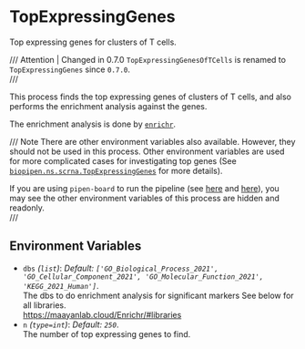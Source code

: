 # TopExpressingGenes

Top expressing genes for clusters of T cells.

/// Attention | Changed in 0.7.0
`TopExpressingGenesOfTCells` is renamed to `TopExpressingGenes` since `0.7.0`.<br />
///



This process finds the top expressing genes of clusters of T cells, and also
performs the enrichment analysis against the genes.<br />

The enrichment analysis is done by [`enrichr`](https://maayanlab.cloud/Enrichr/).<br />

/// Note
There are other environment variables also available. However, they should not be
used in this process. Other environment variables are used for more complicated
cases for investigating top genes
(See [`biopipen.ns.scrna.TopExpressingGenes`](https://pwwang.github.io/biopipen/api/biopipen.ns.scrna/#biopipen.ns.scrna.TopExpressingGenes) for more details).<br />

If you are using `pipen-board` to run the pipeline
(see [here](../running.md#run-the-pipeline-via-pipen-board) and
[here](../running.md#run-the-pipeline-via-pipen-board-using-docker-image)),
you may see the other environment variables of this process are hidden and readonly.<br />
///

## Environment Variables

- `dbs` *(`list`)*: *Default: `['GO_Biological_Process_2021', 'GO_Cellular_Component_2021', 'GO_Molecular_Function_2021', 'KEGG_2021_Human']`*. <br />
    The dbs to do enrichment analysis for significant
    markers See below for all libraries.<br />
    <https://maayanlab.cloud/Enrichr/#libraries>
- `n` *(`type=int`)*: *Default: `250`*. <br />
    The number of top expressing genes to find.<br />

